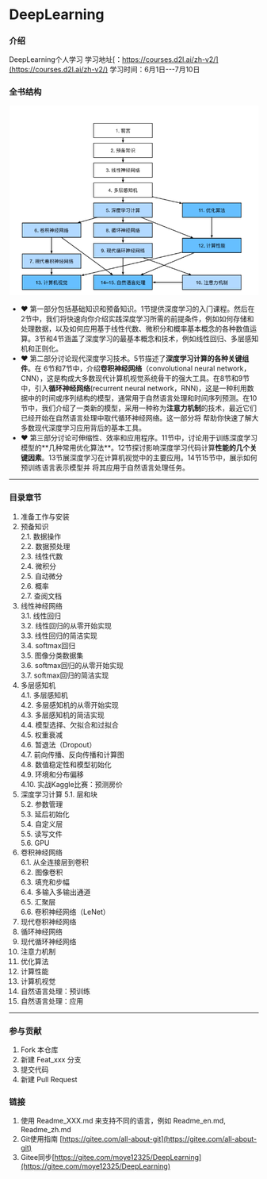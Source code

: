 # DeepLearning

### 介绍

DeepLearning个人学习
学习地址[：https://courses.d2l.ai/zh-v2/](https://courses.d2l.ai/zh-v2/)
学习时间：6月1日---7月10日

### 全书结构

![](.README_images/287b7aa5.png)

* ❤️ 第⼀部分包括基础知识和预备知识。1节提供深度学习的⼊⻔课程。然后在2节中，我们将快速向你介绍实践深度学习所需的前提条件，例如如何存储和处理数据，以及如何应⽤基于线性代数、微积分和概率基本概念的各种数值运算。3节和4节涵盖了深度学习的最基本概念和技术，例如线性回归、多层感知机和正则化。
* ❤️ 第二部分讨论现代深度学习技术。5节描述了**深度学习计算的各种关键组件**。在 6节和7节中，介绍**卷积神经⽹络**（convolutional neural network，CNN），这是构成⼤多数现代计算机视觉系统⻣⼲的强⼤⼯具。在8节和9节 中，引⼊**循环神经⽹络**(recurrent neural network，RNN)，这是⼀种利⽤数据中的时间或序列结构的模型，通常⽤于⾃然语⾔处理和时间序列预测。在10节中，我们介绍了⼀类新的模型，采⽤⼀种称为**注意⼒机制**的技术，最近它们已经开始在⾃然语⾔处理中取代循环神经⽹络。这⼀部分将 帮助你快速了解⼤多数现代深度学习应⽤背后的基本⼯具。
* ❤️ 第三部分讨论可伸缩性、效率和应⽤程序。11节中，讨论⽤于训练深度学习模型的**⼏种常⽤优化算法**。12节探讨影响深度学习代码计算**性能的⼏个关键因素**。13节展深度学习在计算机视觉中的主要应⽤。14节15节中，展⽰如何预训练语⾔表⽰模型并 将其应⽤于⾃然语⾔处理任务。

---

### 目录章节

1. 准备工作与安装
2. 预备知识  
   2.1. 数据操作  
   2.2. 数据预处理  
   2.3. 线性代数  
   2.4. 微积分  
   2.5. 自动微分  
   2.6. 概率  
   2.7. 查阅文档  
3. 线性神经网络  
   3.1. 线性回归  
   3.2. 线性回归的从零开始实现  
   3.3. 线性回归的简洁实现  
   3.4. softmax回归  
   3.5. 图像分类数据集  
   3.6. softmax回归的从零开始实现  
   3.7. softmax回归的简洁实现  
4. 多层感知机  
   4.1. 多层感知机  
   4.2. 多层感知机的从零开始实现  
   4.3. 多层感知机的简洁实现  
   4.4. 模型选择、欠拟合和过拟合  
   4.5. 权重衰减  
   4.6. 暂退法（Dropout）  
   4.7. 前向传播、反向传播和计算图  
   4.8. 数值稳定性和模型初始化  
   4.9. 环境和分布偏移  
   4.10. 实战Kaggle比赛：预测房价  
5. 深度学习计算
   5.1. 层和块  
   5.2. 参数管理  
   5.3. 延后初始化  
   5.4. 自定义层  
   5.5. 读写文件  
   5.6. GPU  
6. 卷积神经网络  
6.1. 从全连接层到卷积  
6.2. 图像卷积  
6.3. 填充和步幅  
6.4. 多输入多输出通道  
6.5. 汇聚层  
6.6. 卷积神经网络（LeNet）  
7. 现代卷积神经网络
8. 循环神经网络
9. 现代循环神经网络
10. 注意力机制
11. 优化算法
12. 计算性能
13. 计算机视觉
14. 自然语言处理：预训练
15. 自然语言处理：应用

---

### 参与贡献

1. Fork 本仓库
2. 新建 Feat_xxx 分支
3. 提交代码
4. 新建 Pull Request

### 链接

1. 使用 Readme\_XXX.md 来支持不同的语言，例如 Readme\_en.md, Readme\_zh.md
2. Git使用指南 [https://gitee.com/all-about-git](https://gitee.com/all-about-git)
4. Gitee同步[https://gitee.com/moye12325/DeepLearning](https://gitee.com/moye12325/DeepLearning)
